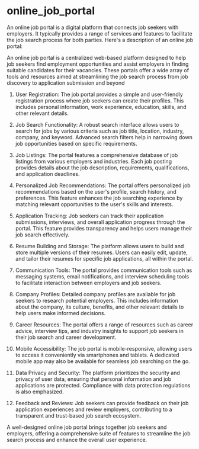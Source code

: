 # online_job_portal


An online job portal is a digital platform that connects job seekers with employers. It typically provides a range of services and features to facilitate the job search process for both parties. Here's a description of an online job portal:

An online job portal is a centralized web-based platform designed to help job seekers find employment opportunities and assist employers in finding suitable candidates for their vacancies. These portals offer a wide array of tools and resources aimed at streamlining the job search process from job discovery to application submission and beyond


1. User Registration: The job portal provides a simple and user-friendly registration process where job seekers can create their profiles. This includes personal information, work experience, education, skills, and other relevant details.

2. Job Search Functionality: A robust search interface allows users to search for jobs by various criteria such as job title, location, industry, company, and keyword. Advanced search filters help in narrowing down job opportunities based on specific requirements.

3. Job Listings: The portal features a comprehensive database of job listings from various employers and industries. Each job posting provides details about the job description, requirements, qualifications, and application deadlines.

4. Personalized Job Recommendations: The portal offers personalized job recommendations based on the user's profile, search history, and preferences. This feature enhances the job searching experience by matching relevant opportunities to the user's skills and interests.

5. Application Tracking: Job seekers can track their application submissions, interviews, and overall application progress through the portal. This feature provides transparency and helps users manage their job search effectively.

6. Resume Building and Storage: The platform allows users to build and store multiple versions of their resumes. Users can easily edit, update, and tailor their resumes for specific job applications, all within the portal.

7. Communication Tools: The portal provides communication tools such as messaging systems, email notifications, and interview scheduling tools to facilitate interaction between employers and job seekers.

8. Company Profiles: Detailed company profiles are available for job seekers to research potential employers. This includes information about the company, its culture, benefits, and other relevant details to help users make informed decisions.

9. Career Resources: The portal offers a range of resources such as career advice, interview tips, and industry insights to support job seekers in their job search and career development.

10. Mobile Accessibility: The job portal is mobile-responsive, allowing users to access it conveniently via smartphones and tablets. A dedicated mobile app may also be available for seamless job searching on the go.

11. Data Privacy and Security: The platform prioritizes the security and privacy of user data, ensuring that personal information and job applications are protected. Compliance with data protection regulations is also emphasized.

12. Feedback and Reviews: Job seekers can provide feedback on their job application experiences and review employers, contributing to a transparent and trust-based job search ecosystem.

A well-designed online job portal brings together job seekers and employers, offering a comprehensive suite of features to streamline the job search process and enhance the overall user experience.

